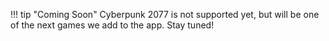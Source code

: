!!! tip "Coming Soon"
    Cyberpunk 2077 is not supported yet, but will be one of the next games we add to the app. Stay tuned!